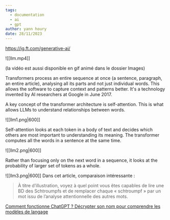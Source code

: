 ```yaml
---
tags:
  - documentation
  - ai
  - gpt
author: yann houry
date: 28/11/2023
---
```

https://ig.ft.com/generative-ai/

![[llm.mp4]]

(la vidéo est aussi disponible en gif animé dans le dossier Images)

Transformers process an entire sequence at once (a sentence, paragraph, an entire article), analysing all its parts and not just individual words.
This allows the software to capture context and patterns better.
It's a technology invented by AI researchers at Google in June 2017.

A key concept of the transformer architecture is self-attention. This is what allows LLMs to understand relationships between words.

![[llm1.png|600]]

Self-attention looks at each token in a body of text and decides which others are most important to understanding its meaning. The transformer computes all the words in a sentence at the same time.

![[llm2.png|600]]

Rather than focusing only on the next word in a sequence, it looks at the probability of larger set of tokens as a whole.

![[llm3.png|600]]
Dans cet article, comparaison intéressante :

> À titre d’illustration, voyez à quel point vous êtes capables de lire une BD des Schtroumpfs et de remplacer chaque « schtroumpf » par un mot issu de l’analyse attentionnelle des autres mots.

[Comment fonctionne ChatGPT ? Décrypter son nom pour comprendre les modèles de langage](https://theconversation.com/comment-fonctionne-chatgpt-decrypter-son-nom-pour-comprendre-les-modeles-de-langage-206788?utm_source=linkedin&utm_medium=bylinelinkedinbutton)
